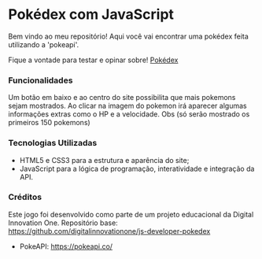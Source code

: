 # Pokédex com JavaScript

Bem vindo ao meu repositório! Aqui você vai encontrar uma pokédex feita utilizando a 'pokeapi'.

Fique a vontade para testar e opinar sobre! [Pokédex](https://douglas-oc.github.io/pokedex-js/) 

### Funcionalidades
Um botão em baixo e ao centro  do site possibilita que mais pokemons sejam mostrados. Ao clicar na imagem do pokemon irá aparecer algumas informações extras como o HP e a velocidade.
Obs (só serão mostrado os primeiros 150 pokemons)

### Tecnologias Utilizadas 

- HTML5 e CSS3 para a estrutura e aparência do site;
- JavaScript para a lógica de programação, interatividade e integração da API.


### Créditos 

Este jogo foi desenvolvido como parte de um projeto educacional da Digital Innovation One. Repositório base: https://github.com/digitalinnovationone/js-developer-pokedex
- PokeAPI: https://pokeapi.co/
